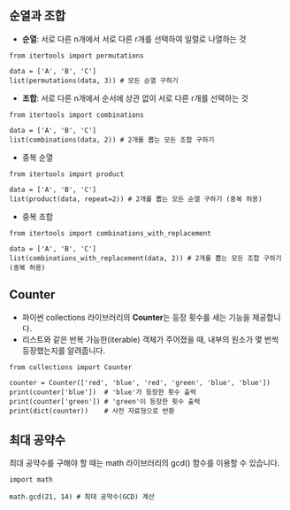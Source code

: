 ## 순열과 조합
- **순열**: 서로 다른 n개에서 서로 다른 r개를 선택하여 일렬로 나열하는 것
```
from itertools import permutations

data = ['A', 'B', 'C']
list(permutations(data, 3)) # 모든 순열 구하기
```

- **조합**: 서로 다른 n개에서 순서에 상관 없이 서로 다른 r개를 선택하는 것
```
from itertools import combinations

data = ['A', 'B', 'C']
list(combinations(data, 2)) # 2개를 뽑는 모든 조합 구하기
```

- 중복 순열
```
from itertools import product

data = ['A', 'B', 'C']
list(product(data, repeat=2)) # 2개를 뽑는 모든 순열 구하기 (중복 허용)
```

- 중복 조합
```
from itertools import combinations_with_replacement

data = ['A', 'B', 'C']
list(combinations_with_replacement(data, 2)) # 2개를 뽑는 모든 조합 구하기 (중복 허용)
```

## Counter
- 파이썬 collections 라이브러리의 **Counter**는 등장 횟수를 세는 기능을 제공합니다.
- 리스트와 같은 반복 가능한(iterable) 객체가 주어졌을 때, 내부의 원소가 몇 번씩 등장했는지를 알려줍니다.
```
from collections import Counter

counter = Counter(['red', 'blue', 'red', 'green', 'blue', 'blue'])
print(counter['blue'])  # 'blue'가 등장한 횟수 출력
print(counter['green']) # 'green'이 등장한 횟수 출력
print(dict(counter))    # 사전 자료형으로 반환
```

## 최대 공약수
최대 공약수를 구해야 할 때는 math 라이브러리의 gcd() 함수를 이용할 수 있습니다.
```
import math

math.gcd(21, 14) # 최대 공약수(GCD) 계산
```
